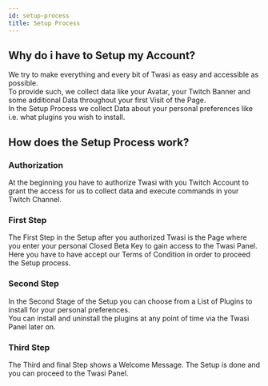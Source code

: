 ```yaml
---
id: setup-process
title: Setup Process
---
```


## Why do i have to Setup my Account?

We try to make everything and every bit of Twasi as easy and accessible as possible.  
To provide such, we collect data like your Avatar, your Twitch Banner and some additional Data throughout your first Visit of the Page.  
In the Setup Process we collect Data about your personal preferences like i.e. what plugins you wish to install.

## How does the Setup Process work?

### Authorization

At the beginning you have to authorize Twasi with you Twitch Account to grant the access for us to collect data and execute commands in your Twitch Channel.

### First Step

The First Step in the Setup after you authorized Twasi is the Page where you enter your personal Closed Beta Key to gain access to the Twasi Panel.  
Here you have to have accept our Terms of Condition in order to proceed the Setup process.

### Second Step

In the Second Stage of the Setup you can choose from a List of Plugins to install for your personal preferences.  
You can install and uninstall the plugins at any point of time via the Twasi Panel later on.

### Third Step

The Third and final Step shows a Welcome Message. The Setup is done and you can proceed to the Twasi Panel.
